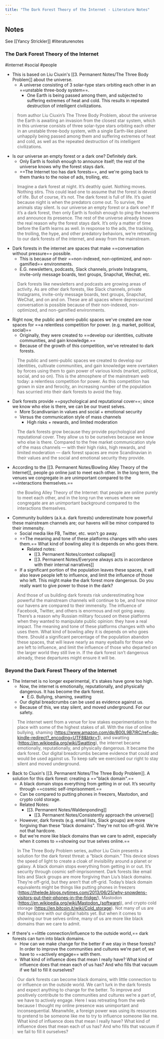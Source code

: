```yaml
---
title: "The Dark Forest Theory of the Internet - Literature Notes"
---
```

##  Notes
See [[Yancy Strickler]]
#literaturenotes 
### The Dark Forest Theory of the Internet
#internet #social #people 
- This is based on Liu Ciuxin's [[3. Permanent Notes/The Three Body Problem]] about the universe.
	- A universe consisting of 3 solar-type stars orbiting each other in an ==unstable three-body system==.
		- One Earth is being passed among them, and subjected to suffering extremes of heat and cold. This results in repeated destruction of intelligent civilizations.
> from author Liu Ciuxin’s The Three Body Problem, about the universe
> the Earth is awaiting an invasion from the closest star system, which in this universe consists of three solar-type stars orbiting each other in an unstable three-body system, with a single Earth-like planet unhappily being passed among them and suffering extremes of heat and cold, as well as the repeated destruction of its intelligent civilizations.
- Is our universe an empty forest or a dark one? Definitely dark.
	- Only Earth is foolish enough to announce itself; the rest of the universe knows why the forest stays dark.
	- ==The Internet too has dark forests==, and we're going back to them thanks to the noise of ads, trolling, etc.
 >  Imagine a dark forest at night. It’s deathly quiet. Nothing moves. Nothing stirs. This could lead one to assume that the forest is devoid of life. But of course, it’s not. The dark forest is full of life. It’s quiet because night is when the predators come out. To survive, the animals stay silent.
 >  Is our universe an empty forest or a dark one? If it’s a dark forest, then only Earth is foolish enough to ping the heavens and announce its presence. The rest of the universe already knows the real reason why the forest stays dark. It’s only a matter of time before the Earth learns as well.
 >  In response to the ads, the tracking, the trolling, the hype, and other predatory behaviors, we’re retreating to our dark forests of the internet, and away from the mainstream.
 - Dark forests in the internet are spaces that make ==conversation without pressure== possible.
	 - This is because of their ==non-indexed, non-optimized, and non-gamified== environments.
	 - E.G. newsletters, podcasts, Slack channels, private Instagrams, invite-only message boards, text groups, Snapchat, Wechat, etc.
 >  Dark forests like newsletters and podcasts are growing areas of activity. As are other dark forests, like Slack channels, private Instagrams, invite-only message boards, text groups, Snapchat, WeChat, and on and on.
 >  These are all spaces where depressurized conversation is possible because of their non-indexed, non-optimized, and non-gamified environments.
 - Right now,  the public and semi-public spaces we've created are now spaces for ==a relentless competition for power. (e.g. market, political, social)==
	 - Originally, they were created to ==develop our identities, cultivate communities, and gain knowledge.==
	 - Because of the growth of this competition, we've retreated to dark forests.
 >  The public and semi-public spaces we created to develop our identities, cultivate communities, and gain knowledge were overtaken by forces using them to gain power of various kinds (market, political, social, and so on).
 > This is the atmosphere of the mainstream web today: a relentless competition for power. As this competition has grown in size and ferocity, an increasing number of the population has scurried into their dark forests to avoid the fray.
- Dark forests provide ==psychological and reputational cover==; since we know who else is there, we can be our truest selves.
	- More Scandivanian in values and social + emotional security
	- Versus the communication style of mass channels
		- High risks + rewards, and limited moderation
>  The dark forests grow because they provide psychological and reputational cover. They allow us to be ourselves because we know who else is there. Compared to the free market communication style of the mass channels — with their high risks, high rewards, and limited moderation — dark forest spaces are more Scandinavian in their values and the social and emotional security they provide. 
 - According to the [[3. Permanent Notes/Bowling Alley Theory of the Internet]], people go online just to meet each other. In the long term, the venues we congregate in are unimportant compared to the ==interactions themselves.==
 >  the Bowling Alley Theory of the Internet: that people are online purely to meet each other, and in the long run the venues where we congregate are an unimportant background compared to the interactions themselves.
 - Community builders (a.k.a. dark forests) underestimate how powerful these mainstream channels are; our havens will be minor compared to their immensity.
	 - Social media like FB, Twitter, etc. won't go away.
	 -  ==The meaning and tone of these platforms changes with who uses them.== What kind of bowling alley it is depends on who goes there.
		 -  Related notes:
			 -  [[3. Permanent Notes/context collapse]]
			 -  [[3. Permanent Notes/Everyone always acts in accordance with their internal narratives]]
	 - If a significant portion of the population leaves these spaces, it will also leave people left to influence, and limit the influence of those who left. This might make the dark forest more dangerous. Do you really want to give power to those in the dark?
> And those of us building dark forests risk underestimating how powerful the mainstream channels will continue to be, and how minor our havens are compared to their immensity.
> The influence of Facebook, Twitter, and others is enormous and not going away. There’s a reason why Russian military focused on these platforms when they wanted to manipulate public opinion: they have a real impact. The meaning and tone of these platforms changes with who uses them. What kind of bowling alley it is depends on who goes there.
>  Should a significant percentage of the population abandon these spaces, that will leave nearly as many eyeballs for those who are left to influence, and limit the influence of those who departed on the larger world they still live in.
>  If the dark forest isn’t dangerous already, these departures might ensure it will be.
### Beyond the Dark Forest  Theory of the Internet
- The Internet is no longer experimental, it's stakes have gone too high.
	- Now, the internet is emotionally, reputationally, and physically dangerous. It has become the dark forest.
		- E.G. Bullying, shaming, swatting
	- Our digital breadcrumbs can be used as evidence against us.
	- Because of this, we stay silent, and moved underground. For our safety.
>  The internet went from a venue for low stakes experimentation to the place with some of the highest stakes of all. With the rise of online bullying, shaming (https://www.amazon.com/dp/B00L9B7IRC/ref=dp-kindle-redirect?_encoding=UTF8&btkr=1), and swatting (https://en.wikipedia.org/wiki/Swatting), the internet became emotionally, reputationally, and physically dangerous. It became the dark forest. Our digital breadcrumbs became evidence that could and would be used against us. To keep safe we exercised our right to stay silent and moved underground.
- Back to Ciuxin's [[3. Permanent Notes/The Three Body Problem]]. A solution for this dark forest: creating a =="black domain".==
	-  A black domain stops everything from getting in or out. It’s security through ==cosmic self-imprisonment.==
	-  Can be compared to putting phones in freezers, Mastodon, and crypto cold storage.
	-  Related Notes:
		-  [[3. Permanent Notes/Waldenponding]]
			-  [[3. Permanent Notes/Consistently approach the universe]]
	- However, dark forests (e.g. email lists, Slack groups) are more forgiving than these "black domains". They're not too off-grid. We're not that hardcore.
	- But we're more like black domains than we care to admit, especially when it comes to ==showing our true selves online.==
>  In The Three Body Problem series, author Liu Cixin presents a solution for the dark forest threat: a “black domain.” This device slows the speed of light to create a cloak of invisibility around a planet or galaxy. A black domain stops everything from getting in or out. It’s security through cosmic self-imprisonment.
>  Dark forests like email lists and Slack groups are more forgiving than Liu’s black domains. They’re off-grid, but they aren’t that off-grid. Today’s black domain equivalents might be things like putting phones in freezers (https://thelede.blogs.nytimes.com/2013/06/25/why-snowdens-visitors-put-their-phones-in-the-fridge/), Mastodon (https://en.wikipedia.org/wiki/Mastodon_(software)), and crypto cold storage (https://en.bitcoin.it/wiki/Cold_storage). Not many of us are that hardcore with our digital habits yet. But when it comes to showing our true selves online, many of us are more like black domains than we care to admit.
 - If there's ==little connection/influence to the outside world,== dark forests can turn into black domains.
	 - How can we make change for the better if we stay in these forests? In order to improve the communities and cultures we're part of, we have to ==actively engage== with them.
	 -  What kind of influence does that mean I really have? What kind of influence does that mean each of us has? And who fills that vacuum if we fail to fill it ourselves?
 >  Our dark forests can become black domains, with little connection to or influence on the outside world.
 > We can’t lurk in the dark forests and expect anything to change for the better. To improve and positively contribute to the communities and cultures we’re a part of, we have to actively engage.
 > Here I was retreating from the web because I thought my online presence was unimportant and inconsequential. Meanwhile, a foreign power was using its resources to pretend to be someone like me to try to influence someone like me. What kind of influence does that mean I really have? What kind of influence does that mean each of us has? And who fills that vacuum if we fail to fill it ourselves?